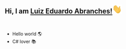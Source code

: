 
## Hi, I am [Luiz Eduardo Abranches!](http://aboutme.mywebcommunity.org/)<img src="https://raw.githubusercontent.com/ABSphreak/ABSphreak/master/gifs/Hi.gif" width="30px">

<br>
<ul>
  <li>Hello world 🌎</li>
  <li>C# lover 📚</li>
</ul>
       

